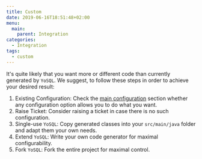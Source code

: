 ```yaml
---
title: Custom
date: 2019-06-16T18:51:48+02:00
menu:
  main:
    parent: Integration
categories:
  - Integration 
tags:
  - custom
---
```


It's quite likely that you want more or different code than currently generated by `YoSQL`. We suggest, to follow these steps in order to achieve your desired result:

1. Existing Configuration: Check the [main configuration](/configuration) section whether any configuration option allows you to do what you want.
2. Raise Ticket: Consider raising a ticket in case there is no such configuration.
3. Single-use `YoSQL`: Copy generated classes into your `src/main/java` folder and adapt them your own needs.
4. Extend `YoSQL`: Write your own code generator for maximal configurability.
5. Fork `YoSQL`: Fork the entire project for maximal control.
